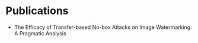 # Publications

- The Efficacy of Transfer-based No-box Attacks on Image Watermarking: A Pragmatic Analysis
